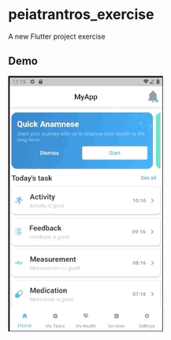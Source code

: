 # peiatrantros_exercise

A new Flutter project exercise

## Demo

![peiatrantros_exercise.gif](lib/assets/gif/peiatrantros_exercise.gif)